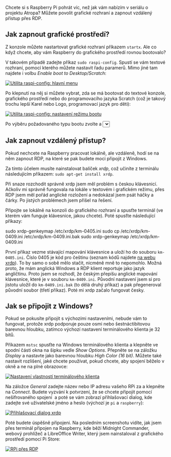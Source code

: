 <!-- dcterms:identifier = aspnetcz#5433 -->
<!-- dcterms:title = Jak na Raspberry Pi zapnout grafické rozhraní a vzdálený přístup? -->
<!-- dcterms:abstract = Chcete si s Raspberry Pi pohrát víc, než jak vám nabízím v seriálu o projektu Atropa? Můžete povolit grafické rozhraní a zapnout vzdálený přístup přes RDP. -->
<!-- np9:categoryId = 1 -->
<!-- x4w:category = Tipy, triky -->
<!-- np9:authorId = 1 -->
<!-- np9:authorEmail = michal.valasek@altairis.cz -->
<!-- dcterms:creator = Michal Altair Valášek -->
<!-- dcterms:created = 2015-07-13T21:21:28.983+02:00 -->
<!-- dcterms:dateAccepted = 2015-07-23T19:53:00+02:00 -->
<!-- x4w:pictureWidth = 150 -->
<!-- x4w:pictureHeight = 150 -->
<!-- x4w:pictureUrl = /perex-pictures/20150723-jak-na-raspberry-pi-zapnout-graficke-rozhrani-a-vzdaleny-pristup.png -->

Chcete si s Raspberry Pi pohrát víc, než jak vám nabízím v seriálu o projektu Atropa? Můžete povolit grafické rozhraní a zapnout vzdálený přístup přes RDP.

## Jak zapnout grafické prostředí?

Z konzole můžete nastartovat grafické rozhraní příkazem `startx`. Ale co když chcete, aby vám Raspberry do grafického prostředí rovnou bootovalo? 

V takovém případě zadejte příkaz `sudo raspi-config`. Spustí se vám textové rozhraní, pomocí kterého můžete nastavit řadu paramerů. Mimo jiné tam najdete i volbu *Enable boot to Desktop/Scratch*:

[![Utilita raspi-config: hlavní menu](http://www.aspnet.cz/Files/20150713-raspi_config_1_thumb.png "Utilita raspi-config: hlavní menu")](http://www.aspnet.cz/Files/20150713-raspi_config_1_2.png)

Po klepnutí na něj si můžete vybrat, zda se má bootovat do textové konzole, grafického prostředí nebo do programovacího jazyka Scratch (což je takový trochu lepší Karel nebo Logo, programovací jazyk pro děti):

[![Utilita raspi-config: nastavení režimu bootu](http://www.aspnet.cz/Files/20150713-raspi_config_2_thumb.png "Utilita raspi-config: nastavení režimu bootu")](http://www.aspnet.cz/Files/20150713-raspi_config_2_2.png)

Po výběru požadovaného typu bootu zvolte *<Ok>* a *<Select>* a restartuje Rapberry.

## Jak zapnout vzdálený přístup?

Pokud nechcete na Raspberry pracovat lokálně, ale vzdáleně, hodí se na něm zapnout RDP, na které se pak budete moci připojit z Windows.

Za tímto účelem musíte nainstalovat balíček *xrdp*, což učiníte z terminálu následujícím příkazem: `sudo apt-get install xrdp`.

Při snaze rozchodit správně xrdp jsem měl problém s českou klávesnicí. Ačkoliv mi správně fungovala na lokále v textovém i grafickém režimu, přes RDP jsem měl pořád anglické rozložení a nedokázal jsem psát háčky a čárky. Po jistých problémech jsem přišel na řešení.

Připojte se lokálně na konzoli do grafického rozhraní a spusťte terminál (ve kterém vám funguje klávesnice, jakou chcete). Poté spusťte následující příkazy:

sudo xrdp-genkeymap /etc/xrdp/km-0405.ini sudo cp /etc/xrdp/km-0409.ini /etc/xrdp/km-0409.ini.bak sudo xrdp-genkeymap /etc/xrdp/km-0409.ini

První příkaz vezme stávající mapování klávesnice a uloží ho do souboru `km-0405.ini`. Číslo 0405 je kód pro češtinu (seznam kódů najdete [na webu xrdp](http://xrdp.sourceforge.net/documents/keymap/rfc1766.html)). To by samo o sobě mělo stačit, nicméně mně to nepomohlo. Možná proto, že mám anglická Windows a RDP klient reportuje jako jazyk angličtinu. Proto jsem se rozhodl, že českým přepíšu anglické mapování klávesnice, které je v souboru `km-0409.ini`. Původní nastavení jsem si pro jistotu uložil do `km-0409.ini.bak` (to dělá druhý příkaz) a pak přegeneroval původní soubor (třetí příkaz). Poté mi xrdp začalo fungovat česky.

## Jak se připojit z Windows?

Pokud se pokusíte připojit s výchozími nastaveními, nebude vám to fungovat, protože xrdp podporuje pouze osmi nebo šestnáctibitovou barevnou hloubku, zatímco výchozí nastavení terminálového klienta je 32 bitů. 

Příkazem `mstsc` spusťte na Windows terminálového klienta a klepněte ve spodní části okna na šipku vedle *Show Options*. Přepněte se na záložku *Display* a nastavte jako barevnou hloubku *High Color (16 bit)*. Můžete také nastavit rozlišení, jaké chcete používat, pokud chcete, aby spojení běželo v okně a ne na plné obrazovce:

[![Nastavení vlastností terminálového klienta](http://www.aspnet.cz/Files/20150713-mstsc_thumb.png "Nastavení vlastností terminálového klienta")](http://www.aspnet.cz/Files/20150713-mstsc_2.png)

Na záložce *General* zadejte název nebo IP adresu vašeho RPi za a klepněte na *Connect*. Budete vyzvání k potvrzení, že se chcete připojit pomocí nešifrovaného spojení  a poté se vám zobrazí přihlašovací dialog, kde zadejte své uživatelské jméno a heslo (výchozí je `pi` a `raspberry`):

[![Přihlašovací dialog xrdp](http://www.aspnet.cz/Files/20150713-xrdp_dialog_thumb.png "Přihlašovací dialog xrdp")](http://www.aspnet.cz/Files/20150713-xrdp_dialog_2.png)

Poté budete úspěšně připojeni. Na posledním screenshotu vidíte, jak jsem přes terminál připojen na Raspberry, kde běží Midnight Commander, webový prohlížeč a LibreOffice Writer, který jsem nainstaloval z grafického prostředí pomocí Pi Store:

[![RPi přes RDP](http://www.aspnet.cz/Files/20150713-xrdp_desktop_thumb.png "RPi přes RDP")](http://www.aspnet.cz/Files/20150713-xrdp_desktop_2.png)